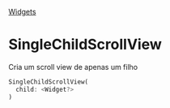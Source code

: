 [Widgets](https://github.com/leofds/flutter-class/blob/master/flutter/widgets/README.md)

# SingleChildScrollView

Cria um scroll view de apenas um filho

```dart
SingleChildScrollView(
  child: <Widget?>
)
```
